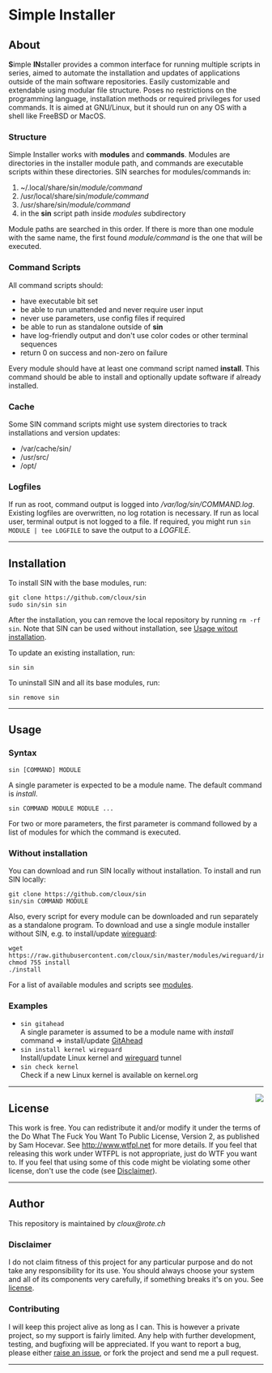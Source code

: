 # Simple Installer

## About

**S**imple **IN**staller provides a common interface for running multiple scripts in series, aimed to automate the installation and updates of applications outside of the main software repositories. Easily customizable and extendable using modular file structure. Poses no restrictions on the programming language, installation methods or required privileges for used commands. It is aimed at GNU/Linux, but it should run on any OS with a shell like FreeBSD or MacOS.

### Structure

Simple Installer works with **modules** and **commands**. Modules are directories in the installer module path, and commands are executable scripts within these directories. SIN searches for modules/commands in:

 1. ~/.local/share/sin/_module/command_
 1. /usr/local/share/sin/_module/command_
 1. /usr/share/sin/_module/command_
 1. in the **sin** script path inside _modules_ subdirectory

Module paths are searched in this order. If there is more than one module with the same name, the first found _module/command_ is the one that will be executed.

### Command Scripts

All command scripts should:

 * have executable bit set
 * be able to run unattended and never require user input
 * never use parameters, use config files if required
 * be able to run as standalone outside of **sin**
 * have log-friendly output and don't use color codes or other terminal sequences
 * return 0 on success and non-zero on failure

Every module should have at least one command script named **install**. This command should be able to install and optionally update software if already installed.

### Cache

Some SIN command scripts might use system directories to track installations and version updates:

 * /var/cache/sin/
 * /usr/src/
 * /opt/

### Logfiles

If run as root, command output is logged into _/var/log/sin/COMMAND.log_. Existing logfiles are overwritten, no log rotation is necessary. If run as local user, terminal output is not logged to a file. If required, you might run `sin MODULE | tee LOGFILE` to save the output to a _LOGFILE_.

---
## Installation

To install SIN with the base modules, run:

```
git clone https://github.com/cloux/sin
sudo sin/sin sin
```

After the installation, you can remove the local repository by running `rm -rf sin`. Note that SIN can be used without installation, see [Usage witout installation](#without-installation).

To update an existing installation, run:

```
sin sin
```

To uninstall SIN and all its base modules, run:

```
sin remove sin
```

---
## Usage

### Syntax

`sin [COMMAND] MODULE`

A single parameter is expected to be a module name. The default command is _install_.

`sin COMMAND MODULE MODULE ...`

For two or more parameters, the first parameter is command followed by a list of modules for which the command is executed.

### Without installation

You can download and run SIN locally without installation. To install and run SIN locally:

```
git clone https://github.com/cloux/sin
sin/sin COMMAND MODULE
```

Also, every script for every module can be downloaded and run separately as a standalone program. To download and use a single module installer without SIN, e.g. to install/update [wireguard](https://www.wireguard.com):

```
wget https://raw.githubusercontent.com/cloux/sin/master/modules/wireguard/install
chmod 755 install
./install
```

For a list of available modules and scripts see [modules](modules).

### Examples

 * `sin gitahead`  
   A single parameter is assumed to be a module name with _install_ command => install/update [GitAhead](https://gitahead.github.io/gitahead.com/)
 * `sin install kernel wireguard`  
   Install/update Linux kernel and [wireguard](https://www.wireguard.com) tunnel
 * `sin check kernel`  
   Check if a new Linux kernel is available on kernel.org


---
<a href="http://www.wtfpl.net"><img src="http://www.wtfpl.net/wp-content/uploads/2012/12/wtfpl-badge-2.png" align="right"></a>
## License

This work is free. You can redistribute it and/or modify it under the terms of the Do What The Fuck You Want To Public License, Version 2, as published by Sam Hocevar. See http://www.wtfpl.net for more details. If you feel that releasing this work under WTFPL is not appropriate, just do WTF you want to. If you feel that using some of this code might be violating some other license, don't use the code (see [Disclaimer](#disclaimer)).

---
## Author

This repository is maintained by _cloux@rote.ch_

### Disclaimer

I do not claim fitness of this project for any particular purpose and do not take any responsibility for its use. You should always choose your system and all of its components very carefully, if something breaks it's on you. See [license](#license).

### Contributing

I will keep this project alive as long as I can. This is however a private project, so my support is fairly limited. Any help with further development, testing, and bugfixing will be appreciated. If you want to report a bug, please either [raise an issue](https://github.com/cloux/sin/issues), or fork the project and send me a pull request.

---